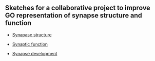 ## Sketches for a collaborative project to improve GO representation of synapse structure and function

* [Synapase structure](synapase_structure.md)

* [Synaptic function](synaptic_function.md)

* [Synapse development](synapse_development.md)
